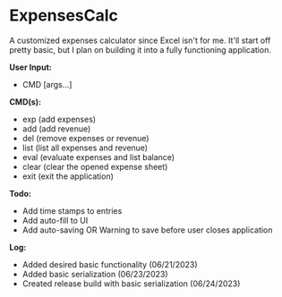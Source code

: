 # ExpensesCalc

A customized expenses calculator since Excel isn't for me. It'll start off pretty basic, but I plan on building it into a fully functioning application. 

**User Input:**
- CMD \[args...\]

**CMD(s):**
- exp (add expenses)
- add (add revenue)
- del (remove expenses or revenue)
- list (list all expenses and revenue)
- eval (evaluate expenses and list balance)
- clear (clear the opened expense sheet)
- exit (exit the application)

**Todo:**
- Add time stamps to entries
- Add auto-fill to UI
- Add auto-saving OR Warning to save before user closes application

**Log:**
- Added desired basic functionality (06/21/2023)
- Added basic serialization (06/23/2023)
- Created release build with basic serialization (06/24/2023)